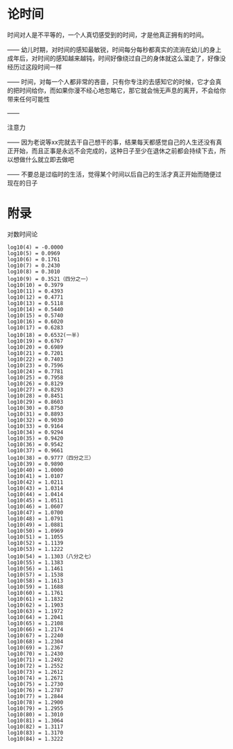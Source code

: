 # 论时间

时间对人是不平等的，一个人真切感受到的时间，才是他真正拥有的时间。

——
幼儿时期，对时间的感知最敏锐，时间每分每秒都真实的流淌在幼儿的身上
成年后，对时间的感知越来越钝，时间好像绕过自己的身体就这么溜走了，好像没经历过这段时间一样

——
时间，对每一个人都非常的吝啬，只有你专注的去感知它的时候，它才会真的把时间给你，而如果你漫不经心地忽略它，那它就会悄无声息的离开，不会给你带来任何可能性

——

注意力

——
因为老说等xx完就去干自己想干的事，结果每天都感觉自己的人生还没有真正开始，而且正事是永远不会完成的，这种日子至少在退休之前都会持续下去，所以想做什么就立即去做吧

——
不要总是过临时的生活，觉得某个时间以后自己的生活才真正开始而随便过现在的日子



























# 附录

对数时间论

```
log10(4) = -0.0000
log10(5) = 0.0969
log10(6) = 0.1761
log10(7) = 0.2430
log10(8) = 0.3010
log10(9) = 0.3521（四分之一）
log10(10) = 0.3979
log10(11) = 0.4393
log10(12) = 0.4771
log10(13) = 0.5118
log10(14) = 0.5440
log10(15) = 0.5740
log10(16) = 0.6020
log10(17) = 0.6283
log10(18) = 0.6532(一半)
log10(19) = 0.6767
log10(20) = 0.6989
log10(21) = 0.7201
log10(22) = 0.7403
log10(23) = 0.7596
log10(24) = 0.7781
log10(25) = 0.7958
log10(26) = 0.8129
log10(27) = 0.8293
log10(28) = 0.8451
log10(29) = 0.8603
log10(30) = 0.8750
log10(31) = 0.8893
log10(32) = 0.9030
log10(33) = 0.9164
log10(34) = 0.9294
log10(35) = 0.9420
log10(36) = 0.9542
log10(37) = 0.9661
log10(38) = 0.9777（四分之三）
log10(39) = 0.9890
log10(40) = 1.0000
log10(41) = 1.0107
log10(42) = 1.0211
log10(43) = 1.0314
log10(44) = 1.0414
log10(45) = 1.0511
log10(46) = 1.0607
log10(47) = 1.0700
log10(48) = 1.0791
log10(49) = 1.0881
log10(50) = 1.0969
log10(51) = 1.1055
log10(52) = 1.1139
log10(53) = 1.1222
log10(54) = 1.1303（八分之七）
log10(55) = 1.1383
log10(56) = 1.1461
log10(57) = 1.1538
log10(58) = 1.1613
log10(59) = 1.1688
log10(60) = 1.1761
log10(61) = 1.1832
log10(62) = 1.1903
log10(63) = 1.1972
log10(64) = 1.2041
log10(65) = 1.2108
log10(66) = 1.2174
log10(67) = 1.2240
log10(68) = 1.2304
log10(69) = 1.2367
log10(70) = 1.2430
log10(71) = 1.2492
log10(72) = 1.2552
log10(73) = 1.2612
log10(74) = 1.2671
log10(75) = 1.2730
log10(76) = 1.2787
log10(77) = 1.2844
log10(78) = 1.2900
log10(79) = 1.2955
log10(80) = 1.3010
log10(81) = 1.3064
log10(82) = 1.3117
log10(83) = 1.3170
log10(84) = 1.3222
```

